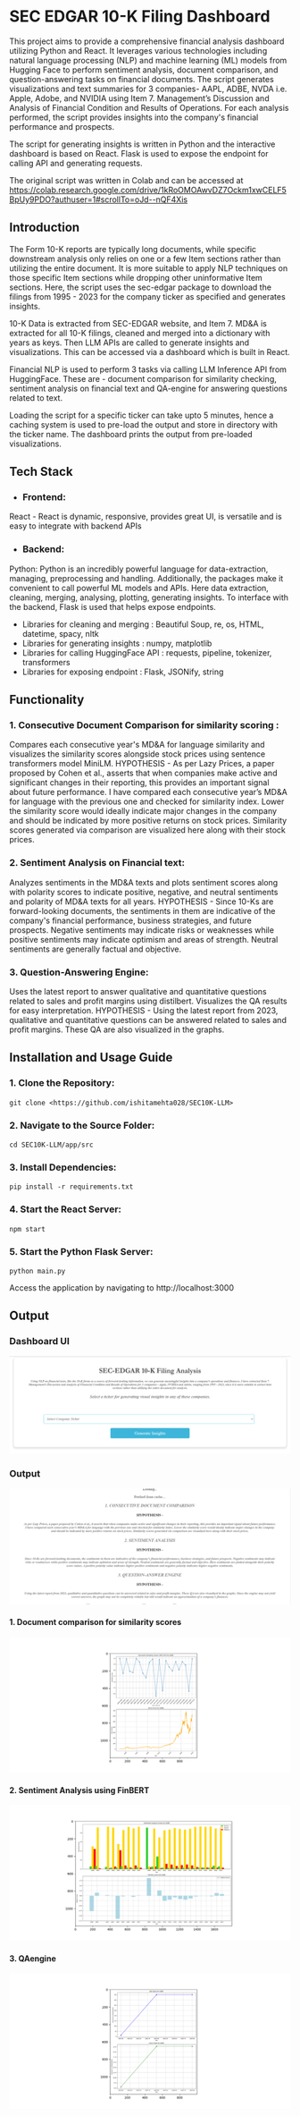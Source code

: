 # SEC EDGAR 10-K Filing Dashboard
This project aims to provide a comprehensive financial analysis dashboard utilizing Python and React. It leverages various technologies including natural language processing (NLP) and machine learning (ML) models from Hugging Face to perform sentiment analysis, document comparison, and question-answering tasks on financial documents.
The script generates visualizations and text summaries for 3 companies- AAPL, ADBE, NVDA i.e. Apple, Adobe, and NVIDIA using Item 7. Management’s Discussion and Analysis of Financial Condition and Results of Operations. For each analysis performed, the script provides insights into the company's financial performance and prospects.

The script for generating insights is written in Python and the interactive dashboard is based on React. Flask is used to expose the endpoint for calling API and generating requests.

The original script was written in Colab and can be accessed at https://colab.research.google.com/drive/1kRoOMOAwvDZ7Ockm1xwCELF5BpUy9PDO?authuser=1#scrollTo=oJd--nQF4Xis

## Introduction
The Form 10-K reports are typically long documents, while specific downstream analysis only relies on one or a few Item sections rather than utilizing the entire document. 
It is more suitable to apply NLP techniques on those specific Item sections while dropping other uninformative Item sections. Here, the script uses the sec-edgar package to download the filings from 1995 - 2023 for the company ticker as specified and generates insights.

10-K Data is extracted from SEC-EDGAR website, and Item 7. MD&A is extracted for all 10-K filings, cleaned and merged into a dictionary with years as keys. Then LLM APIs are called to generate insights and visualizations. This can be accessed via a dashboard which is built in React.

Financial NLP is used to perform 3 tasks via calling LLM Inference API from HuggingFace. These are  - document comparison for similarity checking, sentiment analysis on financial text and QA-engine for answering questions related to text.

Loading the script for a specific ticker can take upto 5 minutes, hence a caching system is used to pre-load the output and store in directory with the ticker name. The dashboard prints the output from pre-loaded visualizations.


## Tech Stack

 - ### Frontend:
  React - React is dynamic, responsive, provides great UI, is versatile and is easy to integrate with backend APIs
 - ### Backend:
  Python: Python is an incredibly powerful language for data-extraction, managing, preprocessing and handling. Additionally, the packages make it convenient to call powerful ML models and APIs. Here data extraction, cleaning, merging, analysing, plotting, generating insights. To interface with the backend, Flask is used that helps expose endpoints. 
 - Libraries for cleaning and merging : Beautiful Soup, re, os, HTML, datetime, spacy, nltk
 - Libraries for generating insights : numpy, matplotlib
 - Libraries for calling HuggingFace API : requests, pipeline, tokenizer, transformers 
 - Libraries for exposing endpoint : Flask, JSONify, string



## Functionality
   ### 1.   Consecutive Document Comparison for similarity scoring : 
   Compares each consecutive year's MD&A for language similarity and visualizes the similarity scores alongside stock prices using sentence transformers model MiniLM.
   HYPOTHESIS - As per Lazy Prices, a paper proposed by Cohen et al., asserts that when companies make active and significant changes in their reporting, this provides an important signal about future performance. I have compared each consecutive year’s MD&A for language with the previous one and checked for similarity index. Lower the similarity score would ideally indicate major changes in the company and should be indicated by more positive returns on stock prices. Similarity scores generated via comparison are visualized here along with their stock prices.

   ### 2.   Sentiment Analysis on Financial text: 
   Analyzes sentiments in the MD&A texts and plots sentiment scores along with polarity scores to indicate positive, negative, and neutral sentiments and polarity of MD&A texts for all years.
   HYPOTHESIS - Since 10-Ks are forward-looking documents, the sentiments in them are indicative of the company's financial performance, business strategies, and future prospects. Negative sentiments may indicate risks or weaknesses while positive sentiments may indicate optimism and areas of strength. Neutral sentiments are generally factual and objective.

   ### 3.   Question-Answering Engine: 
   Uses the latest report to answer qualitative and quantitative questions related to sales and profit margins using distilbert. Visualizes the QA results for easy interpretation. 
   HYPOTHESIS - Using the latest report from 2023, qualitative and quantitative questions can be answered related to sales and profit margins. These QA are also visualized in the graphs. 

## Installation and Usage Guide
### 1. Clone the Repository:
```
git clone <https://github.com/ishitamehta028/SEC10K-LLM>
```

### 2. Navigate to the Source Folder:
```
cd SEC10K-LLM/app/src
```
### 3. Install Dependencies:
```
pip install -r requirements.txt

```
### 4. Start the React Server:
```
npm start
```
### 5. Start the Python Flask Server:
```
python main.py
```
Access the application by navigating to http://localhost:3000

## Output
### Dashboard UI 
![dashboard](dashboard.png)
### Output
![text](generation.png)
#### 1. Document comparison for similarity scores
![doc_sim](doc_sim.png)
#### 2. Sentiment Analysis using FinBERT
![sent](sentiment_finbert.png)
#### 3. QAengine
![qa](qa_plot.png)




